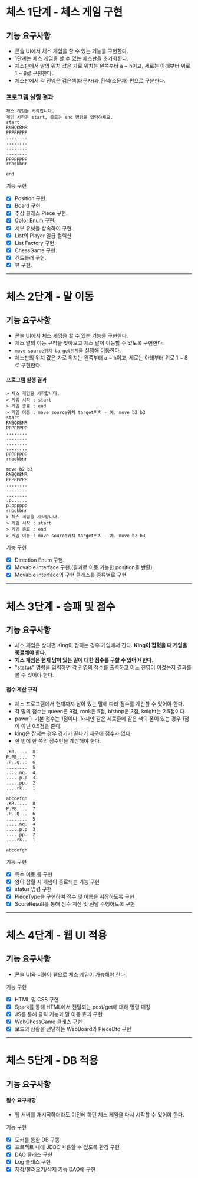 # 체스 1단계 - 체스 게임 구현

## **기능 요구사항**

- 콘솔 UI에서 체스 게임을 할 수 있는 기능을 구현한다.
- 1단계는 체스 게임을 할 수 있는 체스판을 초기화한다.
- 체스판에서 말의 위치 값은 가로 위치는 왼쪽부터 a ~ h이고, 세로는 아래부터 위로 1 ~ 8로 구현한다.
- 체스판에서 각 진영은 검은색(대문자)과 흰색(소문자) 편으로 구분한다.

### **프로그램 실행 결과**

    체스 게임을 시작합니다.
    게임 시작은 start, 종료는 end 명령을 입력하세요.
    start
    RNBQKBNR
    PPPPPPPP
    ........
    ........
    ........
    ........
    pppppppp
    rnbqkbnr
    
    end

기능 구현

- [x]  Position 구현.
- [x]  Board 구현.
- [x]  추상 클래스 Piece 구현.
- [x]  Color Enum 구현.
- [x]  세부 유닛들 상속하여 구현.
- [x]  List<Piece>의 Player 일급 컬렉션
- [x]  List<Piece> Factory 구현.
- [x]  ChessGame 구현.
- [x]  컨트롤러 구현.
- [x]  뷰 구현.

---

# 체스 2단계 - 말 이동

## 기능 요구사항

- 콘솔 UI에서 체스 게임을 할 수 있는 기능을 구현한다.
- 체스 말의 이동 규칙을 찾아보고 체스 말이 이동할 수 있도록 구현한다.
- `move source위치 target위치`을 실행해 이동한다.
- 체스판의 위치 값은 가로 위치는 왼쪽부터 a ~ h이고, 세로는 아래부터 위로 1 ~ 8로 구현한다.

#### 프로그램 실행 결과

```plaintext
> 체스 게임을 시작합니다.
> 게임 시작 : start
> 게임 종료 : end
> 게임 이동 : move source위치 target위치 - 예. move b2 b3
start
RNBQKBNR
PPPPPPPP
........
........
........
........
pppppppp
rnbqkbnr

move b2 b3
RNBQKBNR
PPPPPPPP
........
........
........
.p......
p.pppppp
rnbqkbnr
> 체스 게임을 시작합니다.
> 게임 시작 : start
> 게임 종료 : end
> 게임 이동 : move source위치 target위치 - 예. move b2 b3
```

기능 구현

- [x] Direction Enum 구현.
- [x] Movable interface 구현.(결과로 이동 가능한 position들 반환)
- [x] Movable interface의 구현 클래스를 종류별로 구현

----

# 체스 3단계 - 승패 및 점수

## 기능 요구사항

- 체스 게임은 상대편 King이 잡히는 경우 게임에서 진다. **King이 잡혔을 때 게임을 종료해야 한다.**
- **체스 게임은 현재 남아 있는 말에 대한 점수를 구할 수 있어야 한다.**
- "status" 명령을 입력하면 각 진영의 점수를 출력하고 어느 진영이 이겼는지 결과를 볼 수 있어야 한다.

#### 점수 계산 규칙

- 체스 프로그램에서 현재까지 남아 있는 말에 따라 점수를 계산할 수 있어야 한다.
- 각 말의 점수는 queen은 9점, rook은 5점, bishop은 3점, knight는 2.5점이다.
- pawn의 기본 점수는 1점이다. 하지만 같은 세로줄에 같은 색의 폰이 있는 경우 1점이 아닌 0.5점을 준다.
- king은 잡히는 경우 경기가 끝나기 때문에 점수가 없다.
- 한 번에 한 쪽의 점수만을 계산해야 한다.

```plaintext
.KR.....  8
P.PB....  7
.P..Q...  6
........  5
.....nq.  4
.....p.p  3
.....pp.  2
....rk..  1

abcdefgh
.KR.....  8
P.PB....  7
.P..Q...  6
........  5
.....nq.  4
.....p.p  3
.....pp.  2
....rk..  1

abcdefgh
```

기능 구현

- [x] 특수 이동 룰 구현
- [x] 왕이 잡힐 시 게임이 종료되는 기능 구현
- [x] status 명령 구현
- [x] PieceType을 구현하여 점수 및 이름을 저장하도록 구현
- [x] ScoreResult를 통해 점수 계산 및 전달 수행하도록 구현

---

# 체스 4단계 - 웹 UI 적용

## 기능 요구사항

- 콘솔 UI와 더불어 웹으로 체스 게임이 가능해야 한다.

기능 구현

- [x] HTML 및 CSS 구현
- [x] Spark를 통해 HTML에서 전달되는 post/get에 대해 명령 매칭
- [x] JS를 통해 클릭 기능과 말 이동 효과 구현
- [x] WebChessGame 클래스 구현
- [x] 보드의 상황을 전달하는 WebBoard와 PieceDto 구현

---

# 체스 5단계 - DB 적용

## 기능 요구사항

#### 필수 요구사항

- 웹 서버를 재시작하더라도 이전에 하던 체스 게임을 다시 시작할 수 있어야 한다.

기능 구현

- [x] 도커를 통한 DB 구동
- [x] 프로젝트 내에 JDBC 사용할 수 있도록 환경 구현
- [x] DAO 클래스 구현
- [x] Log 클래스 구현
- [x] 저장/불러오기/삭제 기능 DAO에 구현 